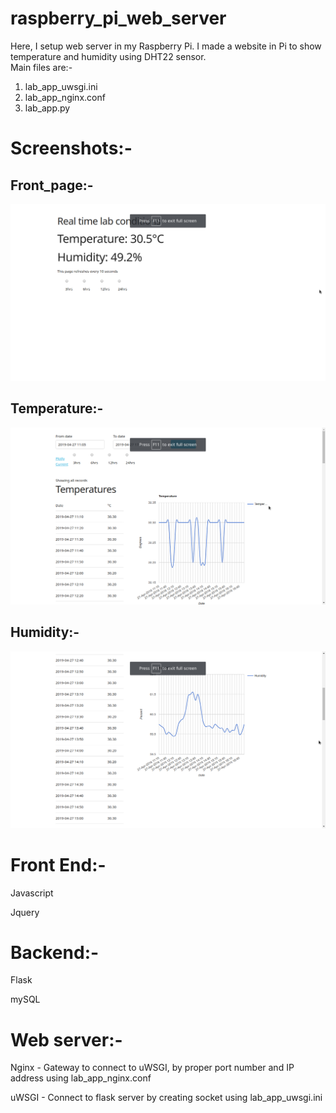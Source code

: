 # raspberry_pi_web_server

Here, I setup web server in my Raspberry Pi. I made a website in Pi to show temperature and humidity using DHT22 sensor.   
Main files are:-  
1. lab_app_uwsgi.ini  
2. lab_app_nginx.conf  
3.  lab_app.py  

# Screenshots:-

## Front_page:-
![Alt text](Screenshots/page1.png?raw=true "Optional Title")

## Temperature:-
![Alt text](Screenshots/page2_1.png?raw=true "Optional Title")

## Humidity:-
![Alt text](Screenshots/page2_2.png?raw=true "Optional Title")


# Front End:-
Javascript

Jquery

# Backend:-
Flask

mySQL

# Web server:-
Nginx - Gateway to connect to uWSGI,  by proper port number and IP address using lab_app_nginx.conf

uWSGI - Connect to flask server by creating socket using lab_app_uwsgi.ini
